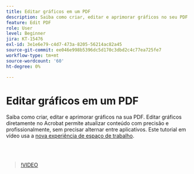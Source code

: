 ```yaml
---
title: Editar gráficos em um PDF
description: Saiba como criar, editar e aprimorar gráficos no seu PDF
feature: Edit PDF
role: User
level: Beginner
jira: KT-15476
exl-id: 3e1e6e79-c4d7-473a-8205-56214ac82a45
source-git-commit: ee046e998b5396dc5d170c3dbd2c4c77ea725fe7
workflow-type: tm+mt
source-wordcount: '60'
ht-degree: 0%

---
```


# Editar gráficos em um PDF

Saiba como criar, editar e aprimorar gráficos na sua PDF. Editar gráficos diretamente no Acrobat permite atualizar conteúdo com precisão e profissionalmente, sem precisar alternar entre aplicativos. Este tutorial em vídeo usa a [nova experiência de espaço de trabalho](new-workspace.md).

<br> 

>[!VIDEO](https://video.tv.adobe.com/v/3431260?enablevpops&quality=12&learn=on&hidetitle=true)
